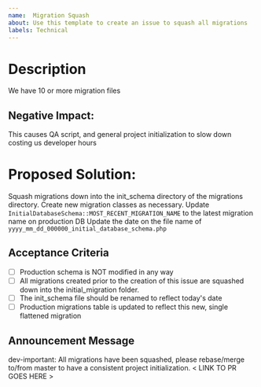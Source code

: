 ```yaml
---
name:  Migration Squash
about: Use this template to create an issue to squash all migrations
labels: Technical
---
```


# Description
We have 10 or more migration files

## Negative Impact:
This causes QA script, and general project initialization to slow down costing us developer hours

# Proposed Solution:
Squash migrations down into the init_schema directory of the migrations directory. 
Create new migration classes as necessary.
Update `InitialDatabaseSchema::MOST_RECENT_MIGRATION_NAME` to the latest migration name on production DB
Update the date on the file name of `yyyy_mm_dd_000000_initial_database_schema.php` 

## Acceptance Criteria
- [ ] Production schema is NOT modified in any way
- [ ] All migrations created prior to the creation of this issue are squashed down into the initial_migration folder.
- [ ] The init_schema file should be renamed to reflect today's date
- [ ] Production migrations table is updated to reflect this new, single flattened migration

## Announcement Message

dev-important: All migrations have been squashed, please rebase/merge to/from master to have a consistent project initialization.
< LINK TO PR GOES HERE >
